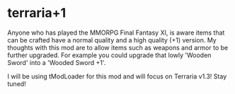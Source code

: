 # terraria+1

Anyone who has played the MMORPG Final Fantasy XI, is aware items that can be crafted have a normal quality and a high quality (+1)
version. My thoughts with this mod are to allow items such as weapons and armor to be further upgraded. For example you could upgrade
that lowly 'Wooden Sword' into a 'Wooded Sword +1'.

I will be using tModLoader for this mod and will focus on Terraria v1.3! Stay tuned!
